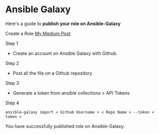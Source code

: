 
# Ansible Galaxy

Here's a guide to __publish your role on Ansible-Galaxy__ 

Create a Role [My Medium Post](https://medium.com/@jayshenkar27apr/configuration-automation-using-ansible-playbooks-and-galaxy-roles-78aecbdfa443)

Step 1 

* Create an account on Ansible Galaxy with Github.

Step 2
* Post all the file on a Github repository

Step 3

*  Generate a token from ansible collections > API Tokens

Step 4

    ansible-galaxy import < Github Username > < Repo Name > --token < token >

You have successfully published role on Ansible-Galaxy.